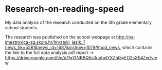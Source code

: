 # Research-on-reading-speed
My data analysis of the research conducted on the 4th grade elementary school students.

The research was published on the school webpage at http://os-imestrovica-zg.skole.hr/hrvatski_jezik..?news_hk=5581&news_id=1687&mshow=1079#mod_news,
which contains the link to the full data analysis pdf report -> https://drive.google.com/file/d/1gYtNKBQ5s3uqhxlYXZhI5yEO2sXE4Zer/view
